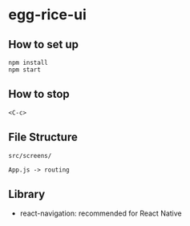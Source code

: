 # egg-rice-ui

## How to set up
```
npm install
npm start
```

## How to stop
`<C-c>`

## File Structure 
```
src/screens/

App.js -> routing
```

## Library
- react-navigation: recommended for React Native
